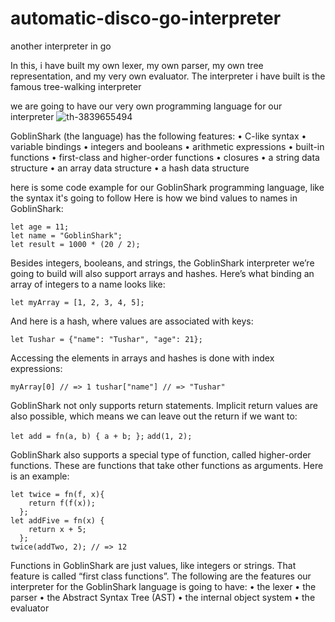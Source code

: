 # automatic-disco-go-interpreter
another interpreter in go

In this, i have built my own lexer, my own parser, my own tree representation, and my very own evaluator. The interpreter i have built is the famous tree-walking interpreter

we are going to have our very own programming language for our interpreter
![th-3839655494](https://github.com/tusharxoxoxo/automatic-disco-go-interpreter/assets/79051850/5b980d07-e0eb-43eb-95c6-e6bcc6248c0b)

GoblinShark (the language) has the following features:
• C-like syntax
• variable bindings
• integers and booleans
• arithmetic expressions
• built-in functions
• first-class and higher-order functions • closures
• a string data structure
• an array data structure
• a hash data structure

here is some code example for our GoblinShark programming language, like the syntax it's going to follow
Here is how we bind values to names in GoblinShark:

```let age = 11;```<br />
```let name = "GoblinShark";```<br />
```let result = 1000 * (20 / 2);```<br />

Besides integers, booleans, and strings, the GoblinShark interpreter we’re going to build will also support arrays and hashes.
Here’s what binding an array of integers to a name looks like:

```let myArray = [1, 2, 3, 4, 5];```

And here is a hash, where values are associated with keys:

```let Tushar = {"name": "Tushar", "age": 21};```

Accessing the elements in arrays and hashes is done with index expressions:

```myArray[0] // => 1 tushar["name"] // => "Tushar"```

GoblinShark not only supports return statements. Implicit return values are also possible,
which means we can leave out the return if we want to:

```let add = fn(a, b) { a + b; };```
```add(1, 2);```

GoblinShark also supports a special type of function, called higher-order functions. These are
functions that take other functions as arguments. Here is an example:
```
let twice = fn(f, x){
    return f(f(x));
  };
let addFive = fn(x) {
    return x + 5;  
  };
twice(addTwo, 2); // => 12
```

Functions in GoblinShark are just values, like integers or strings. That feature is called “first class functions”.
The following are the features our interpreter for the GoblinShark language is going to have: 
• the lexer
• the parser
• the Abstract Syntax Tree (AST) • the internal object system
• the evaluator

